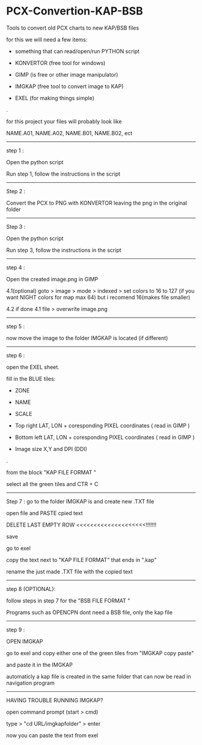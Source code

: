 # PCX-Convertion-KAP-BSB
Tools to convert old PCX charts to new KAP/BSB files

for this we will need a few items: 

* something that can read/open/run PYTHON script 

* KONVERTOR (free tool for windows)

* GIMP (is free or other image manipulator)

* IMGKAP (free tool to convert image to KAP)

* EXEL (for making things simple)

.

for this project your files will probably look like

NAME.A01,
NAME.A02,
NAME.B01,
NAME.B02,
ect 

___

step 1 :

Open the python script 

Run step 1, follow the instructions in the script

___

Step 2 : 

Convert the PCX to PNG with KONVERTOR leaving the png in the original folder

___

Step 3 :

Open the python script 

Run step 3, follow the instructions in the script

___

step 4 :

Open the created image.png in GIMP

4.1(optional) goto > image > mode > indexed > set colors to 16 to 127 (if you want NIGHT colors for map max 64) but i recomend 16(makes file smaller)

4.2 if done 4.1 file > overwrite image.png

___

step 5 :

now move the image to the folder IMGKAP is located (if different)

___

step 6 :

open the EXEL sheet. 

fill in the BLUE tiles: 

* ZONE

* NAME

* SCALE

* Top right LAT, LON + coresponding PIXEL coordinates ( read in GIMP )

* Bottom left LAT, LON + coresponding PIXEL coordinates ( read in GIMP )

* Image size X,Y and DPI (DDI)

.

from the block "KAP FILE FORMAT "

select all the green tiles and CTR + C

___

Step 7 :
go to the folder IMGKAP is and create new .TXT file

open file and PASTE cpied text

DELETE LAST EMPTY ROW <<<<<<<<<<<<<<<<<<<<!!!!!!!

save

go to exel 

copy the text next to "KAP FILE FORMAT" that ends in ".kap"

rename the just made .TXT file with the copied text

___

step 8 (OPTIONAL):

follow steps in step 7 for the "BSB FILE FORMAT "

Programs such as OPENCPN dont need a BSB file, only the kap file 

___

step 9 :

OPEN IMGKAP 

go to exel and copy either one of the green tiles from "IMGKAP copy paste"  

and paste it in the IMGKAP 

automaticly a kap file is created in the same folder that can now be read in navigation program 

___

HAVING TROUBLE RUNNING IMGKAP?

open command prompt (start > cmd)

type > "cd URL/imgkapfolder" > enter

now you can paste the text from exel
